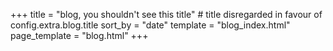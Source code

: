 +++
title = "blog, you shouldn't see this title" # title disregarded in favour of config.extra.blog.title
sort_by = "date"
template = "blog_index.html"
page_template = "blog.html"
+++
